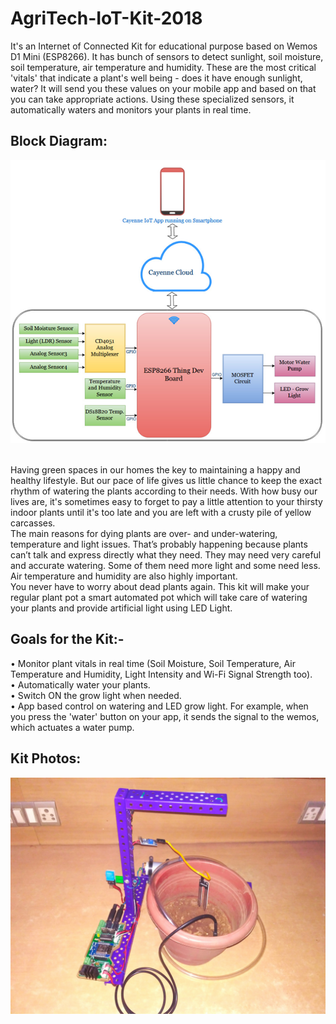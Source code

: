 # AgriTech-IoT-Kit-2018
It's an Internet of Connected Kit for educational purpose based on Wemos D1 Mini (ESP8266). It has bunch of sensors to detect sunlight, soil moisture, soil temperature, air temperature and humidity. These are the most critical 'vitals' that indicate a plant's well being - does it have enough sunlight, water? It will send you these values on your mobile app and based on that you can take appropriate actions. Using these specialized sensors, it automatically waters and monitors your plants in real time. 
<br/>

## Block Diagram: 

![alt text](https://github.com/Alpha-Amol/AgriTech-IoT-Kit-2018/blob/master/Documentation/block%20diagram.png "Block Diagram")

<br/>
Having green spaces in our homes the key to maintaining a happy and healthy lifestyle. But our pace of life gives us little chance to keep the exact rhythm of watering the plants according to their needs. With how busy our lives are, it's sometimes easy to forget to pay a little attention to your thirsty indoor plants until it's too late and you are left with a crusty pile of yellow carcasses. 
<br/>
The main reasons for dying plants are over- and under-watering, temperature and light issues. That’s probably happening because plants can’t talk and express directly what they need. They may need very careful and accurate watering. Some of them need more light and some need less. Air temperature and humidity are also highly important.
<br/>
You never have to worry about dead plants again. This kit will make your regular plant pot a smart automated pot which will take care of watering your plants and provide artificial light using LED Light. 

## Goals for the Kit:-
•	Monitor plant vitals in real time (Soil Moisture, Soil Temperature, Air Temperature and Humidity, Light Intensity and Wi-Fi Signal Strength too). <br/>
•	Automatically water your plants. <br/>
•	Switch ON the grow light when needed.  <br/>
•	App based control on watering and LED grow light. For example, when you press the 'water' button on your app, it sends the signal to the wemos, which actuates a water pump.  <br/>

## Kit Photos: 

![alt text](https://github.com/Alpha-Amol/AgriTech-IoT-Kit-2018/blob/master/Documentation/Kit%20Photos/Smartmali%20setup%2014.jpg "Whole Setup_1")
